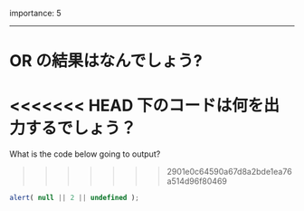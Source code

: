 importance: 5

---

# OR の結果はなんでしょう?

<<<<<<< HEAD
下のコードは何を出力するでしょう？
=======
What is the code below going to output?
>>>>>>> 2901e0c64590a67d8a2bde1ea76a514d96f80469

```js
alert( null || 2 || undefined );
```
